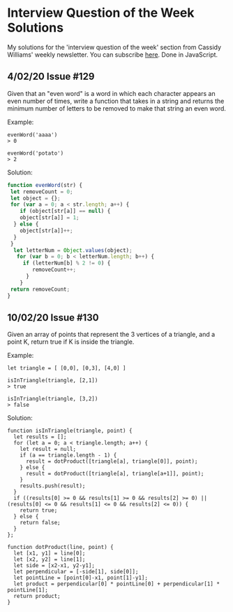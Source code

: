 # Interview Question of the Week Solutions
My solutions for the 'interview question of the week' section from Cassidy Williams' weekly newsletter. You can subscribe [here](https://cassidoo.co/newsletter/). Done in JavaScript. 
## 4/02/20 Issue #129
Given that an "even word" is a word in which each character appears an even number of times, write a function that takes in a string and returns the minimum number of letters to be removed to make that string an even word.

Example:
```
evenWord('aaaa')
> 0

evenWord('potato')
> 2
```

Solution:
```js
function evenWord(str) {
 let removeCount = 0;
 let object = {};
 for (var a = 0; a < str.length; a++) {
	if (object[str[a]] == null) {
  	object[str[a]] = 1;
  } else {
  	object[str[a]]++;
  }
 }
  let letterNum = Object.values(object);
   for (var b = 0; b < letterNum.length; b++) {
     if (letterNum[b] % 2 != 0) {
        removeCount++;
      }
    }
 return removeCount;
}
```

## 10/02/20 Issue #130

Given an array of points that represent the 3 vertices of a triangle, and a point K, return true if K is inside the triangle.

Example:
```
let triangle = [ [0,0], [0,3], [4,0] ]

isInTriangle(triangle, [2,1])
> true

isInTriangle(triangle, [3,2])
> false
```

Solution:
```
function isInTriangle(triangle, point) {
  let results = [];
  for (let a = 0; a < triangle.length; a++) {
    let result = null;
    if (a == triangle.length - 1) {
      result = dotProduct([triangle[a], triangle[0]], point);
    } else {
      result = dotProduct([triangle[a], triangle[a+1]], point);
    }
    results.push(result);
  }
  if ((results[0] >= 0 && results[1] >= 0 && results[2] >= 0) || (results[0] <= 0 && results[1] <= 0 && results[2] <= 0)) {
    return true;
  } else {
    return false;
  }
};

function dotProduct(line, point) {
  let [x1, y1] = line[0];
  let [x2, y2] = line[1];
  let side = [x2-x1, y2-y1];
  let perpendicular = [-side[1], side[0]];
  let pointLine = [point[0]-x1, point[1]-y1];
  let product = perpendicular[0] * pointLine[0] + perpendicular[1] * pointLine[1];
  return product;
}
```

